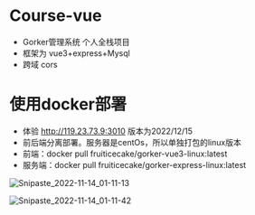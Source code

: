 # Course-vue
- Gorker管理系统 个人全栈项目
- 框架为 vue3+express+Mysql
- 跨域 cors


# 使用docker部署
- 体验 http://119.23.73.9:3010  版本为2022/12/15
- 前后端分离部署。服务器是centOs，所以单独打包的linux版本
- 前端：docker pull fruiticecake/gorker-vue3-linux:latest
- 服务端：docker pull fruiticecake/gorker-express-linux:latest

![Snipaste_2022-11-14_01-11-13](https://user-images.githubusercontent.com/85162796/201534654-5aecb0e9-1f26-4e60-9517-14a826567903.png)


![Snipaste_2022-11-14_01-11-42](https://user-images.githubusercontent.com/85162796/201534637-8e0fdbb7-d038-4cf6-8a3b-98e3d5320e3e.png)
